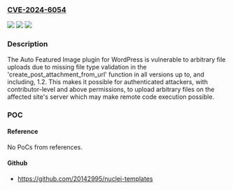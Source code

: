 ### [CVE-2024-6054](https://cve.mitre.org/cgi-bin/cvename.cgi?name=CVE-2024-6054)
![](https://img.shields.io/static/v1?label=Product&message=Auto%20Featured%20Image&color=blue)
![](https://img.shields.io/static/v1?label=Version&message=*%3C%3D%201.2%20&color=brighgreen)
![](https://img.shields.io/static/v1?label=Vulnerability&message=CWE-434%20Unrestricted%20Upload%20of%20File%20with%20Dangerous%20Type&color=brighgreen)

### Description

The Auto Featured Image plugin for WordPress is vulnerable to arbitrary file uploads due to missing file type validation in the 'create_post_attachment_from_url' function in all versions up to, and including, 1.2. This makes it possible for authenticated attackers, with contributor-level and above permissions, to upload arbitrary files on the affected site's server which may make remote code execution possible.

### POC

#### Reference
No PoCs from references.

#### Github
- https://github.com/20142995/nuclei-templates

